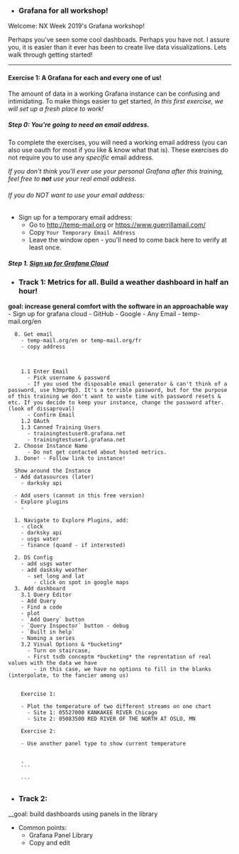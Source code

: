 
- ### Grafana for all workshop!

Welcome: NX Week 2019's Grafana workshop!  

Perhaps you've seen some cool dashboads. Perhaps you have not. I assure you, it
is easier than it ever has been to create live data visualizations. Lets walk
through getting started!

---

#### Exercise 1: A Grafana for each and every one of us!

The amount of data in a working Grafana instance can be confusing and
intimidating.  To make things easier to get started, *In this first exercise,
we will set up a fresh place to work!*

##### Step 0: You're going to need an email address.

To complete the exercises, you will need a working email address (you can
  also use oauth for most if you like & know what that is). These
exercises do not require you to use any *specific* email address.

_If you don't think you'll ever use your personal Grafana after this training,
feel free to **not** use your real email address._

###### If you do NOT want to use your email address:

- Sign up for a temporary email address:
  - Go to http://temp-mail.org or https://www.guerrillamail.com/
  - Copy `Your Temporary Email Address`
  - Leave the window open - you'll need to come back here to verify at least once.


##### Step 1. [Sign up for Grafana Cloud](https://grafana.com/get)


  - ### Track 1: Metrics for all. Build a weather dashboard in half an hour!
  __goal: increase general comfort with the software in an approachable way__
    - Sign up for grafana cloud
      - GitHub
      - Google
      - Any Email
      - temp-mail.org/en

      0. Get email
        - temp-mail.org/en or temp-mail.org/fr
        - copy address



        1.1 Enter Email  
          - Pick username & password
          - If you used the disposable email generator & can't think of a password, use h3mpr0p3. It's a terrible password, but for the purpose of this training we don't want to waste time with password resets & etc. If you decide to keep your instance, change the password after. (look of dissaproval)
          - Confirm Email
        1.2 OAuth
        1.3 Canned Training Users
          - trainingtestuser0.grafana.net
          - trainingtestuser1.grafana.net
      2. Choose Instance Name
          - Do not get contacted about hosted metrics.
      3. Done! - Follow link to instance!

      Show around the Instance
      - Add datasources (later)
        - darksky api

      - Add users (cannot in this free version)
      - Explore plugins
        -

      1. Navigate to Explore Plugins, add:
        - clock
        - darksky api
        - usgs water
        - finance (quand - if interested)

      2. DS Config
        - add usgs water
        - add dasksky weather
          - set long and lat
            - click on spot in google maps
      3. Add dashboard
        3.1 Query Editor
        - Add Query
        - Find a code
        - plot
        - `Add Query` button
        - `Query Inspector` button - debug
        - `Built in help`
        - Naming a series
        3.2 Visual Options & *bucketing*
          - Turn on staircase,
          - First tsdb conceptm *bucketing* the reprentation of real values with the data we have
            - in this case, we have no options to fill in the blanks (interpolate, to the fancier among us)


        Exercise 1:

        - Plot the temperature of two different streams on one chart
          - Site 1: 05527000 KANKAKEE RIVER Chicago
          - Site 2: 05083500 RED RIVER OF THE NORTH AT OSLO, MN

        Exercise 2:

        - Use another panel type to show current temperature


        -
        ```

        ```

  - ### Track 2:
  __goal: build dashboards using panels in the library

  - Common points:
    - Grafana Panel Library
    - Copy and edit
